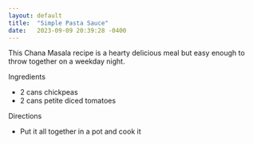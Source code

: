 ```yaml
---
layout: default
title:  "Simple Pasta Sauce"
date:   2023-09-09 20:39:28 -0400
---
```


This Chana Masala recipe is a hearty delicious meal but easy enough to throw together on a weekday night.

Ingredients
- 2 cans chickpeas
- 2 cans petite diced tomatoes

Directions
- Put it all together in a pot and cook it